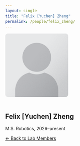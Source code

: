 ```yaml
---
layout: single
title: "Felix [Yuchen] Zheng"
permalink: /people/felix_zheng/
---
```


<img src="/assets/images/people/generic-avatar.png" alt="Felix [Yuchen] Zheng" style="max-width:200px; border-radius:8px; margin-bottom:1rem;">

## Felix [Yuchen] Zheng

M.S. Robotics, 2026–present

[← Back to Lab Members](/people/)
